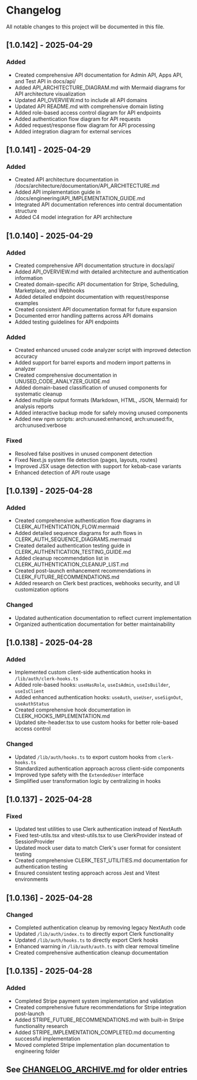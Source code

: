 # Changelog

All notable changes to this project will be documented in this file.

## [1.0.142] - 2025-04-29

### Added
- Created comprehensive API documentation for Admin API, Apps API, and Test API in docs/api/
- Added API_ARCHITECTURE_DIAGRAM.md with Mermaid diagrams for API architecture visualization
- Updated API_OVERVIEW.md to include all API domains
- Updated API README.md with comprehensive domain listing
- Added role-based access control diagram for API endpoints
- Added authentication flow diagram for API requests
- Added request/response flow diagram for API processing
- Added integration diagram for external services

## [1.0.141] - 2025-04-29

### Added
- Created API architecture documentation in /docs/architecture/documentation/API_ARCHITECTURE.md
- Added API implementation guide in /docs/engineering/API_IMPLEMENTATION_GUIDE.md
- Integrated API documentation references into central documentation structure
- Added C4 model integration for API architecture

## [1.0.140] - 2025-04-29

### Added
- Created comprehensive API documentation structure in docs/api/
- Added API_OVERVIEW.md with detailed architecture and authentication information
- Created domain-specific API documentation for Stripe, Scheduling, Marketplace, and Webhooks
- Added detailed endpoint documentation with request/response examples
- Created consistent API documentation format for future expansion
- Documented error handling patterns across API domains
- Added testing guidelines for API endpoints

### Added
- Created enhanced unused code analyzer script with improved detection accuracy
- Added support for barrel exports and modern import patterns in analyzer
- Created comprehensive documentation in UNUSED_CODE_ANALYZER_GUIDE.md
- Added domain-based classification of unused components for systematic cleanup
- Added multiple output formats (Markdown, HTML, JSON, Mermaid) for analysis reports
- Added interactive backup mode for safely moving unused components
- Added new npm scripts: arch:unused:enhanced, arch:unused:fix, arch:unused:verbose

### Fixed
- Resolved false positives in unused component detection
- Fixed Next.js system file detection (pages, layouts, routes)
- Improved JSX usage detection with support for kebab-case variants
- Enhanced detection of API route usage

## [1.0.139] - 2025-04-28

### Added
- Created comprehensive authentication flow diagrams in CLERK_AUTHENTICATION_FLOW.mermaid
- Added detailed sequence diagrams for auth flows in CLERK_AUTH_SEQUENCE_DIAGRAMS.mermaid
- Created detailed authentication testing guide in CLERK_AUTHENTICATION_TESTING_GUIDE.md
- Added cleanup recommendation list in CLERK_AUTHENTICATION_CLEANUP_LIST.md
- Created post-launch enhancement recommendations in CLERK_FUTURE_RECOMMENDATIONS.md
- Added research on Clerk best practices, webhooks security, and UI customization options

### Changed
- Updated authentication documentation to reflect current implementation
- Organized authentication documentation for better maintainability

## [1.0.138] - 2025-04-28

### Added
- Implemented custom client-side authentication hooks in `/lib/auth/clerk-hooks.ts`
- Added role-based hooks: `useHasRole`, `useIsAdmin`, `useIsBuilder`, `useIsClient`
- Added enhanced authentication hooks: `useAuth`, `useUser`, `useSignOut`, `useAuthStatus`
- Created comprehensive hook documentation in CLERK_HOOKS_IMPLEMENTATION.md
- Updated site-header.tsx to use custom hooks for better role-based access control

### Changed
- Updated `/lib/auth/hooks.ts` to export custom hooks from `clerk-hooks.ts`
- Standardized authentication approach across client-side components
- Improved type safety with the `ExtendedUser` interface
- Simplified user transformation logic by centralizing in hooks

## [1.0.137] - 2025-04-28

### Fixed
- Updated test utilities to use Clerk authentication instead of NextAuth
- Fixed test-utils.tsx and vitest-utils.tsx to use ClerkProvider instead of SessionProvider
- Updated mock user data to match Clerk's user format for consistent testing
- Created comprehensive CLERK_TEST_UTILITIES.md documentation for authentication testing
- Ensured consistent testing approach across Jest and Vitest environments

## [1.0.136] - 2025-04-28

### Changed
- Completed authentication cleanup by removing legacy NextAuth code
- Updated `/lib/auth/index.ts` to directly export Clerk functionality
- Updated `/lib/auth/hooks.ts` to directly export Clerk hooks
- Enhanced warning in `/lib/auth/auth.ts` with clear removal timeline
- Created comprehensive authentication cleanup documentation

## [1.0.135] - 2025-04-28

### Added
- Completed Stripe payment system implementation and validation
- Created comprehensive future recommendations for Stripe integration post-launch
- Added STRIPE_FUTURE_RECOMMENDATIONS.md with built-in Stripe functionality research
- Added STRIPE_IMPLEMENTATION_COMPLETED.md documenting successful implementation
- Moved completed Stripe implementation plan documentation to engineering folder

## See [CHANGELOG_ARCHIVE.md](./CHANGELOG_ARCHIVE.md) for older entries
